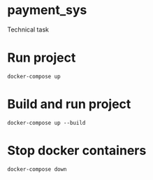 # payment_sys
Technical task
# Run project
```
docker-compose up
```
# Build and run project
```
docker-compose up --build
```
# Stop docker containers
```
docker-compose down
```

